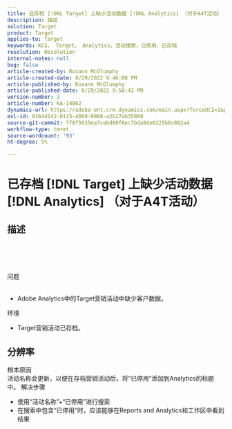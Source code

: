```yaml
---
title: 已存档 [!DNL Target] 上缺少活动数据 [!DNL Analytics] （对于A4T活动）
description: 描述
solution: Target
product: Target
applies-to: Target
keywords: KCS， Target， Analytics，活动搜索，已停用，已存档
resolution: Resolution
internal-notes: null
bug: false
article-created-by: Roxann McGlumphy
article-created-date: 8/29/2022 9:46:08 PM
article-published-by: Roxann McGlumphy
article-published-date: 8/29/2022 9:58:42 PM
version-number: 3
article-number: KA-14062
dynamics-url: https://adobe-ent.crm.dynamics.com/main.aspx?forceUCI=1&pagetype=entityrecord&etn=knowledgearticle&id=0e880cf8-e327-ed11-9db1-002248086d3d
exl-id: 01644142-8115-4060-9988-a2b27ab35869
source-git-commit: 7f0f5035ea7cebd60f6ec7bda9de6225b6c602a4
workflow-type: tm+mt
source-wordcount: '93'
ht-degree: 5%

---
```


# 已存档 [!DNL Target] 上缺少活动数据 [!DNL Analytics] （对于A4T活动）

## 描述

<br><br><br><br>问题<br><br>
- Adobe Analytics中的Target营销活动中缺少客户数据。



环境
- Target营销活动已存档。



## 分辨率

根本原因<br>
活动名称会更新，以便在存档营销活动后，将“已停用”添加到Analytics的标题中。
解决步骤
- 使用“活动名称”+“已停用”进行搜索
- 在搜索中包含“已停用”时，应该能够在Reports and Analytics和工作区中看到结果
